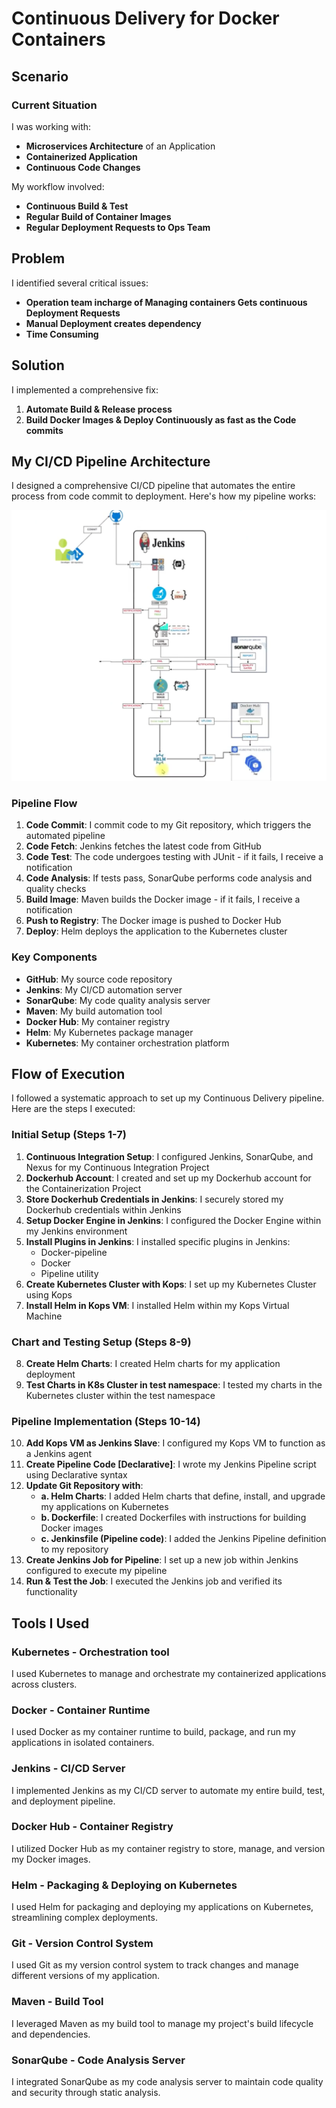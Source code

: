 # Continuous Delivery for Docker Containers

## Scenario

### Current Situation

I was working with:

- **Microservices Architecture** of an Application
- **Containerized Application**
- **Continuous Code Changes**

My workflow involved:

- **Continuous Build & Test**
- **Regular Build of Container Images**
- **Regular Deployment Requests to Ops Team**

## Problem

I identified several critical issues:

- **Operation team incharge of Managing containers Gets continuous Deployment Requests**
- **Manual Deployment creates dependency**
- **Time Consuming**

## Solution

I implemented a comprehensive fix:

1. **Automate Build & Release process**
2. **Build Docker Images & Deploy Continuously as fast as the Code commits**

## My CI/CD Pipeline Architecture

I designed a comprehensive CI/CD pipeline that automates the entire process from code commit to deployment. Here's how my pipeline works:

![CI/CD Pipeline Architecture](Diagrams/architecture.png)

### Pipeline Flow

1. **Code Commit**: I commit code to my Git repository, which triggers the automated pipeline
2. **Code Fetch**: Jenkins fetches the latest code from GitHub
3. **Code Test**: The code undergoes testing with JUnit - if it fails, I receive a notification
4. **Code Analysis**: If tests pass, SonarQube performs code analysis and quality checks
5. **Build Image**: Maven builds the Docker image - if it fails, I receive a notification
6. **Push to Registry**: The Docker image is pushed to Docker Hub
7. **Deploy**: Helm deploys the application to the Kubernetes cluster

### Key Components

- **GitHub**: My source code repository
- **Jenkins**: My CI/CD automation server
- **SonarQube**: My code quality analysis server
- **Maven**: My build automation tool
- **Docker Hub**: My container registry
- **Helm**: My Kubernetes package manager
- **Kubernetes**: My container orchestration platform

## Flow of Execution

I followed a systematic approach to set up my Continuous Delivery pipeline. Here are the steps I executed:

### Initial Setup (Steps 1-7)

1. **Continuous Integration Setup**: I configured Jenkins, SonarQube, and Nexus for my Continuous Integration Project
2. **Dockerhub Account**: I created and set up my Dockerhub account for the Containerization Project
3. **Store Dockerhub Credentials in Jenkins**: I securely stored my Dockerhub credentials within Jenkins
4. **Setup Docker Engine in Jenkins**: I configured the Docker Engine within my Jenkins environment
5. **Install Plugins in Jenkins**: I installed specific plugins in Jenkins:
   - Docker-pipeline
   - Docker
   - Pipeline utility
6. **Create Kubernetes Cluster with Kops**: I set up my Kubernetes Cluster using Kops
7. **Install Helm in Kops VM**: I installed Helm within my Kops Virtual Machine

### Chart and Testing Setup (Steps 8-9)

8. **Create Helm Charts**: I created Helm charts for my application deployment
9. **Test Charts in K8s Cluster in test namespace**: I tested my charts in the Kubernetes cluster within the test namespace

### Pipeline Implementation (Steps 10-14)

10. **Add Kops VM as Jenkins Slave**: I configured my Kops VM to function as a Jenkins agent
11. **Create Pipeline Code [Declarative]**: I wrote my Jenkins Pipeline script using Declarative syntax
12. **Update Git Repository with**:
    - **a. Helm Charts**: I added Helm charts that define, install, and upgrade my applications on Kubernetes
    - **b. Dockerfile**: I created Dockerfiles with instructions for building Docker images
    - **c. Jenkinsfile (Pipeline code)**: I added the Jenkins Pipeline definition to my repository
13. **Create Jenkins Job for Pipeline**: I set up a new job within Jenkins configured to execute my pipeline
14. **Run & Test the Job**: I executed the Jenkins job and verified its functionality

## Tools I Used

### **Kubernetes** - Orchestration tool
I used Kubernetes to manage and orchestrate my containerized applications across clusters.

### **Docker** - Container Runtime
I used Docker as my container runtime to build, package, and run my applications in isolated containers.

### **Jenkins** - CI/CD Server
I implemented Jenkins as my CI/CD server to automate my entire build, test, and deployment pipeline.

### **Docker Hub** - Container Registry
I utilized Docker Hub as my container registry to store, manage, and version my Docker images.

### **Helm** - Packaging & Deploying on Kubernetes
I used Helm for packaging and deploying my applications on Kubernetes, streamlining complex deployments.

### **Git** - Version Control System
I used Git as my version control system to track changes and manage different versions of my application.

### **Maven** - Build Tool
I leveraged Maven as my build tool to manage my project's build lifecycle and dependencies.

### **SonarQube** - Code Analysis Server
I integrated SonarQube as my code analysis server to maintain code quality and security through static analysis.
